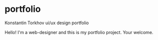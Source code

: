 # portfolio
Konstantin Torkhov ui/ux design portfolio

Hello! I'm a web-designer and this is my portfolio project.
Your welcome.
